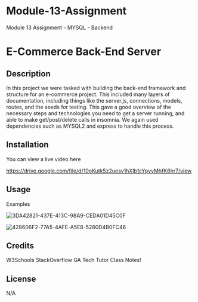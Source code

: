 # Module-13-Assignment
Module 13 Assignment - MYSQL - Backend 


# E-Commerce Back-End Server

## Description

In this project we were tasked with building the back-end framework and structure for an e-commerce project. This included many layers of documentation, including things like the server.js, connections, models, routes, and the seeds for testing. This gave a good overview of the necessary steps and technologies you need to get a server running, and able to make get/post/delete calls in insomnia. We again used dependencies such as MYSQL2 and express to handle this process. 


## Installation

You can view a live video here

https://drive.google.com/file/d/10oKutk5z2uesv1hXlb1cYpyyMhfK6hr7/view

## Usage

Examples 

![3DA42821-437E-413C-98A9-CEDA01D45C0F](https://user-images.githubusercontent.com/112831268/202343764-8db51e21-816a-4de4-a769-e3f8253b7a6f.jpeg)


![428606F2-77A5-4AFE-A5E8-5280D4B0FC46](https://user-images.githubusercontent.com/112831268/202343781-ef1cf542-ba5c-4c18-bafb-731475ea40e4.jpeg)


## Credits

W3Schools
StackOverflow
GA Tech Tutor
Class Notes!

## License

N/A
